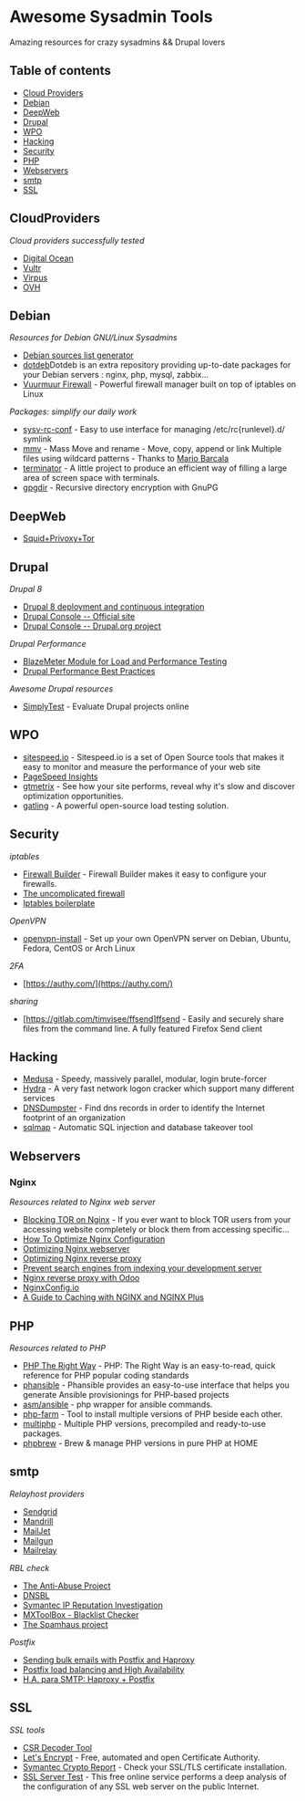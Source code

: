 # Awesome Sysadmin Tools
Amazing resources for crazy sysadmins && Drupal lovers

## Table of contents

  * [Cloud Providers](#cloudproviders)
  * [Debian](#debian)
  * [DeepWeb](#deepweb)
  * [Drupal](#drupal)
  * [WPO](#wpo)
  * [Hacking](#hacking)
  * [Security](#security)
  * [PHP](#php)
  * [Webservers](#webservers)
  * [smtp](#smtp)
  * [SSL](#ssl)

## CloudProviders
*Cloud providers successfully tested*
* [Digital Ocean](http://www.digitalocean.com)
* [Vultr](https://www.vultr.com/)
* [Virpus](http://virpus.com/)
* [OVH](https://www.ovh.es/)

## Debian
*Resources for Debian GNU/Linux Sysadmins*

* [Debian sources list generator](http://debgen.simplylinux.ch/)
* [dotdeb](https://www.dotdeb.org)Dotdeb is an extra repository providing up-to-date packages for your Debian servers : nginx, php, mysql, zabbix...
* [Vuurmuur Firewall](https://www.vuurmuur.org/trac/wiki/Download#DebianandUbuntu) -  Powerful firewall manager built on top of ​iptables on Linux

*Packages: simplify our daily work*
* [sysv-rc-conf](http://sysv-rc-conf.sourceforge.net/) - Easy to use interface for managing /etc/rc{runlevel}.d/ symlink
* [mmv](http://ss64.com/bash/mmv.html) - Mass Move and rename - Move, copy, append or link Multiple files using wildcard patterns - Thanks to [Mario Barcala](https://twitter.com/mario_barcala)
* [terminator](https://packages.debian.org/es/sid/terminator) - A little project to produce an efficient way of filling a large area of screen space with terminals.
* [gpgdir](http://manpages.ubuntu.com/manpages/utopic/man1/gpgdir.1.html) - Recursive directory encryption with GnuPG


## DeepWeb

* [Squid+Privoxy+Tor](http://wiki.vpsget.com/index.php/Squid%2BPrivoxy%2BTor)

## Drupal

*Drupal 8*

* [Drupal 8 deployment and continuous integration](https://prague2013.drupal.org/session/drupal-8-deployment-and-continuous-integration.html)
* [Drupal Console -- Official site](https://drupalconsole.com)
* [Drupal Console -- Drupal.org project](https://www.drupal.org/project/console)

*Drupal Performance*
* [BlazeMeter Module for Load and Performance Testing](https://www.drupal.org/project/blazemeter)
* [Drupal Performance Best Practices](https://drupalwatchdog.com/volume-2/issue-1/drupal-performance-best-practices)

*Awesome Drupal resources*
* [SimplyTest](https://simplytest.me) - Evaluate Drupal projects online

## WPO

* [sitespeed.io](https://www.sitespeed.io/) - Sitespeed.io is a set of Open Source tools that makes it easy to monitor and measure the performance of your web site
* [PageSpeed Insights](https://developers.google.com/speed/pagespeed/insights/)
* [gtmetrix](https://gtmetrix.com/) - See how your site performs, reveal why it's slow and discover optimization opportunities.
* [gatling](https://gatling.io/open-source/) - A powerful open-source load testing solution.

## Security

*iptables*
* [Firewall Builder](http://www.fwbuilder.org/) - Firewall Builder makes it easy to configure your firewalls.
* [The uncomplicated firewall](https://www.lullabot.com/articles/the-uncomplicated-firewall)
* [Iptables boilerplate](https://github.com/bmaeser/iptables-boilerplate)

*OpenVPN*
* [openvpn-install](https://github.com/angristan/openvpn-install) - Set up your own OpenVPN server on Debian, Ubuntu, Fedora, CentOS or Arch Linux

*2FA*
* [https://authy.com/](https://authy.com/)

*sharing*
* [https://gitlab.com/timvisee/ffsend]ffsend - Easily and securely share files from the command line. A fully featured Firefox Send client

## Hacking

* [Medusa](http://foofus.net/goons/jmk/medusa/medusa.html) - Speedy, massively parallel, modular, login brute-forcer
* [Hydra](https://www.thc.org/thc-hydra/) - A very fast network logon cracker which support many different services
* [DNSDumpster](https://dnsdumpster.com/) - Find dns records in order to identify the Internet footprint of an organization
* [sqlmap](http://sqlmap.org/) - Automatic SQL injection and database takeover tool

## Webservers

### Nginx
*Resources related to Nginx web server*

* [Blocking TOR on Nginx](http://www.reaper-x.com/2012/05/15/how-to-block-tor-on-apache-and-nginx/) - If you ever want to block TOR users from your accessing website completely or block them from accessing specific...
* [How To Optimize Nginx Configuration](https://www.digitalocean.com/community/tutorials/how-to-optimize-nginx-configuration)
* [Optimizing Nginx webserver](https://tweaked.io/guide/nginx/)
* [Optimizing Nginx reverse proxy](https://tweaked.io/guide/nginx-proxying/)
* [Prevent search engines from indexing your development server](http://www.improvi.in/nginx-prevent-search-engines-from-indexing-your-development-server/)
* [Nginx reverse proxy with Odoo](http://www.schenkels.nl/2014/12/reverse-proxy-with-odoo-8-nginx-ubuntu-14-04-lts/)
* [NginxConfig.io ](https://nginxconfig.io/)  
* [A Guide to Caching with NGINX and NGINX Plus](https://www.nginx.com/blog/nginx-caching-guide/)

## PHP
*Resources related to PHP*

* [PHP The Right Way](https://phptherightway.com/)  - PHP: The Right Way is an easy-to-read, quick reference for PHP popular coding standards
* [phansible](http://phansible.com) - Phansible provides an easy-to-use interface that helps you generate Ansible provisionings for PHP-based projects
* [asm/ansible]() - php wrapper for ansible commands.
* [php-farm](https://github.com/cweiske/phpfarm) - Tool to install multiple versions of PHP beside each other.
* [multiphp](https://www.liveconfig.com/wiki/en/multiphp) - Multiple PHP versions, precompiled and ready-to-use packages.
* [phpbrew](https://github.com/phpbrew/phpbrew) - Brew & manage PHP versions in pure PHP at HOME 

## smtp

*Relayhost providers*

* [Sendgrid](https://sendgrid.com/)
* [Mandrill](https://www.mandrill.com/)
* [MailJet](https://es.mailjet.com/)
* [Mailgun](https://www.mailgun.com/)
* [Mailrelay](https://mailrelay.com/)

*RBL check*

* [The Anti-Abuse Project](http://www.anti-abuse.org/multi-rbl-check/)
* [DNSBL](http://www.dnsbl.info/dnsbl-list.php)
* [Symantec IP Reputation Investigation](http://ipremoval.sms.symantec.com/lookup/)
* [MXToolBox - Blacklist Checker](http://mxtoolbox.com/blacklists.aspx)
* [The Spamhaus project](https://www.spamhaus.org/)

*Postfix*
* [Sending bulk emails with Postfix and Haproxy](http://www.servercraftmen.com/sending-bulk-emails-postfix-haproxy/)
* [Postfix load balancing and High Availability](http://www.linuxpcfix.com/postfix-load-balancing-and-high-availability-with-haproxy/)
* [H.A. para SMTP: Haproxy + Postfix](https://respirandolinux.wordpress.com/2015/08/07/h-a-para-smtp-haproxy-postfix/)

## SSL
*SSL tools*

* [CSR Decoder Tool](https://www.viux.com/ssl-certificates/ssl-tools/decode-csr)
* [Let's Encrypt](https://letsencrypt.org/) - Free, automated and open Certificate Authority.
* [Symantec Crypto Report](https://cryptoreport.websecurity.symantec.com/checker/) - Check your SSL/TLS certificate installation.
* [SSL Server Test](https://dev.ssllabs.com/ssltest) - This free online service performs a deep analysis of the configuration of any SSL web server on the public Internet.